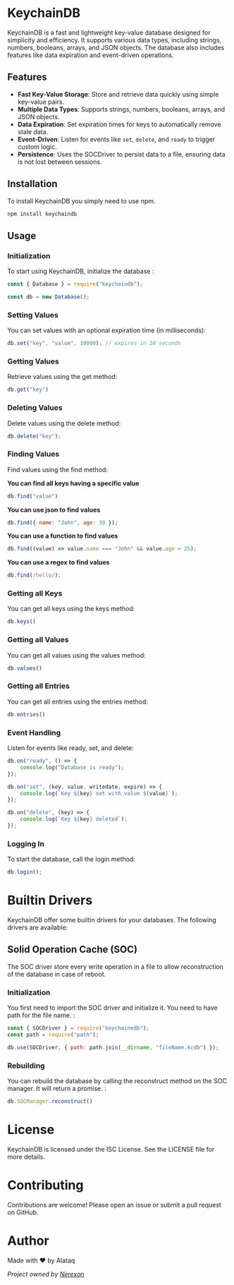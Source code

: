 # KeychainDB

KeychainDB is a fast and lightweight key-value database designed for simplicity and efficiency. It supports various data types, including strings, numbers, booleans, arrays, and JSON objects. The database also includes features like data expiration and event-driven operations.

## Features

- **Fast Key-Value Storage**: Store and retrieve data quickly using simple key-value pairs.
- **Multiple Data Types**: Supports strings, numbers, booleans, arrays, and JSON objects.
- **Data Expiration**: Set expiration times for keys to automatically remove stale data.
- **Event-Driven**: Listen for events like `set`, `delete`, and `ready` to trigger custom logic.
- **Persistence**: Uses the SOCDriver to persist data to a file, ensuring data is not lost between sessions.

## Installation

To install KeychainDB you simply need to use npm.

```bash
npm install keychaindb
```

## Usage
### Initialization
To start using KeychainDB, initialize the database :

```js
const { Database } = require("keychaindb");

const db = new Database();
```
### Setting Values
You can set values with an optional expiration time (in milliseconds):

```js
db.set("key", "value", 10000); // expires in 10 seconds
```

### Getting Values
Retrieve values using the get method:

```js
db.get("key")
```
### Deleting Values
Delete values using the delete method:

```js
db.delete("key");
```

### Finding Values
Find values using the find method:

**You can find all keys having a specific value**

```js
db.find("value")
```

**You can use json to find values**

```js
db.find({ name: "John", age: 30 });
```

**You can use a function to find values**

```js
db.find((value) => value.name === "John" && value.age > 25);
```

**You can use a regex to find values**

```js
db.find(/hello/);
```

### Getting all Keys
You can get all keys using the keys method:

```js
db.keys()
```

### Getting all Values
You can get all values using the values method:
```js
db.values()
```

### Getting all Entries
You can get all entries using the entries method:

```js
db.entries()
```

### Event Handling
Listen for events like ready, set, and delete:

```js
db.on("ready", () => {
    console.log("Database is ready");
});

db.on("set", (key, value, writedate, expire) => {
    console.log(`Key ${key} set with value ${value}`);
});

db.on("delete", (key) => {
    console.log(`Key ${key} deleted`);
});
```

### Logging In
To start the database, call the login method:

```js
db.login();
```

# Builtin Drivers
KeychainDB offer some builtin drivers for your databases. The following drivers are available:

## Solid Operation Cache (SOC)
The SOC driver store every write operation in a file to allow reconstruction of the database in case of reboot.

### Initialization
You first need to import the SOC driver and initialize it. You need to have path for the file name. :

```js
const { SOCDriver } = require("keychainedb");
const path = require("path");

db.use(SOCDriver, { path: path.join(__dirname, "fileName.kcdb") });
```

### Rebuilding
You can rebuild the database by calling the reconstruct method on the SOC manager. It will return a promise. :

```js
db.SOCManager.reconstruct()
```

# License
KeychainDB is licensed under the ISC License. See the LICENSE file for more details.

# Contributing
Contributions are welcome! Please open an issue or submit a pull request on GitHub.

# Author
Made with ❤️ by Alataq

*Project owned by [Nerexon](https://nerexon.com/)*